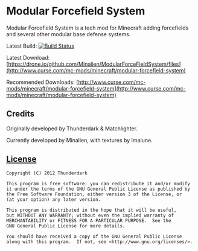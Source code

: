 Modular Forcefield System
=========================
Modular Forcefield System is a tech mod for Minecraft adding forcefields and several other modular base defense systems.

Latest Build: [![Build Status](https://drone.io/github.com/Minalien/ModularForceFieldSystem/status.png)](https://drone.io/github.com/Minalien/ModularForceFieldSystem/latest)

Latest Download: [https://drone.io/github.com/Minalien/ModularForceFieldSystem/files](http://www.curse.com/mc-mods/minecraft/modular-forcefield-system)

Recommended Downloads: [http://www.curse.com/mc-mods/minecraft/modular-forcefield-system](http://www.curse.com/mc-mods/minecraft/modular-forcefield-system)

Credits
-------
Originally developed by Thunderdark & Matchlighter.

Currently developed by Minalien, with textures by Imalune.

[License](LICENSE)
-------
	Copyright (C) 2012 Thunderdark

	This program is free software: you can redistribute it and/or modify
	it under the terms of the GNU General Public License as published by
	the Free Software Foundation, either version 3 of the License, or
	(at your option) any later version.

	This program is distributed in the hope that it will be useful,
	but WITHOUT ANY WARRANTY; without even the implied warranty of
	MERCHANTABILITY or FITNESS FOR A PARTICULAR PURPOSE.  See the
	GNU General Public License for more details.

	You should have received a copy of the GNU General Public License
	along with this program.  If not, see <http://www.gnu.org/licenses/>.